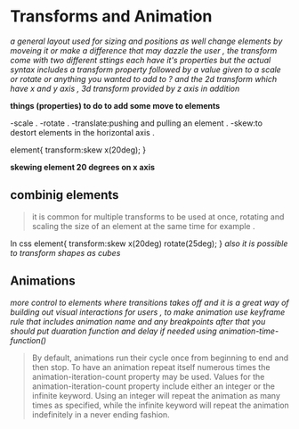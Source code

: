 # Transforms and Animation
_a general layout used for sizing and positions as well change elements by moveing it or make a difference that may dazzle the user , the transform come with two different sttings each have it's properties but the actual syntax includes a transform property followed by a value given to a scale or rotate or anything you wanted to add to ? and the 2d transform which have x and y axis , 3d transform provided by z axis in addition_


**things (properties) to do to add some move to elements**

-scale .
-rotate .
-translate:pushing and pulling an element .
-skew:to destort elements in the horizontal axis .

element{
transform:skew x(20deg);
}

**skewing element 20 degrees on x axis**
 
 ## combinig elements

 >it is common for multiple transforms to be used at once, rotating and scaling the size of an element at the same time for example .

In css
element{
transform:skew x(20deg) rotate(25deg);
}
_also it is possible to transform shapes as cubes_

## Animations
_more control to elements where transitions takes off and it is a great way of building out visual interactions for users , to make animation use keyframe rule that includes animation name and any breakpoints after that you should put duaration function and delay if needed using animation-time-function()_

>By default, animations run their cycle once from beginning to end and then stop. To have an animation repeat itself numerous times the animation-iteration-count property may be used. Values for the animation-iteration-count property include either an integer or the infinite keyword. Using an integer will repeat the animation as many times as specified, while the infinite keyword will repeat the animation indefinitely in a never ending fashion.

